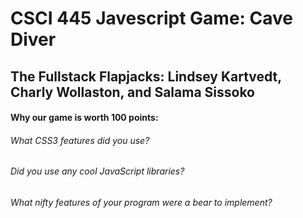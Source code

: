 # CSCI 445 Javescript Game: Cave Diver 
## The Fullstack Flapjacks: Lindsey Kartvedt, Charly Wollaston, and Salama Sissoko

#### Why our game is worth 100 points:


###### What CSS3 features did you use? 


###### Did you use any cool JavaScript libraries? 


###### What nifty features of your program were a bear to implement?
